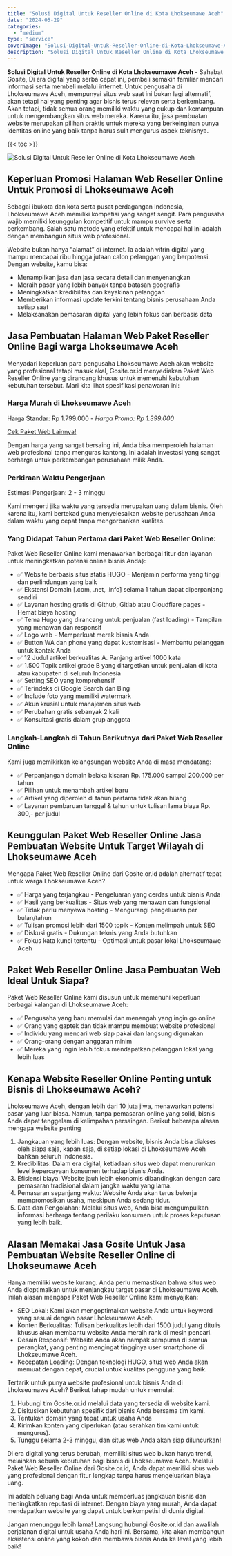 ```yaml
---
title: "Solusi Digital Untuk Reseller Online di Kota Lhokseumawe Aceh"
date: "2024-05-29"
categories: 
  - "medium"
type: "service"
coverImage: "Solusi-Digital-Untuk-Reseller-Online-di-Kota-Lhokseumawe-Aceh.png"
description: "Solusi Digital Untuk Reseller Online di Kota Lhokseumawe Aceh. Jangan menunggu lebih lama! Langsung hubungi Gosite.or.id dan awalilah perjalanan digital untu..."
---
```


**Solusi Digital Untuk Reseller Online di Kota Lhokseumawe Aceh** - Sahabat Gosite, Di era digital yang serba cepat ini, pembeli semakin familiar mencari informasi serta membeli melalui internet. Untuk pengusaha di Lhokseumawe Aceh, mempunyai situs web saat ini bukan lagi alternatif, akan tetapi hal yang penting agar bisnis terus relevan serta berkembang. Akan tetapi, tidak semua orang memiliki waktu yang cukup dan kemampuan untuk mengembangkan situs web mereka. Karena itu, jasa pembuatan website merupakan pilihan praktis untuk mereka yang berkeinginan punya identitas online yang baik tanpa harus sulit mengurus aspek teknisnya.

{{< toc >}}

![Solusi Digital Untuk Reseller Online di Kota Lhokseumawe Aceh](/images/medium/Solusi-Digital-Untuk-Reseller-Online-di-Kota-Lhokseumawe-Aceh.png)

## Keperluan Promosi Halaman Web Reseller Online Untuk Promosi di Lhokseumawe Aceh

Sebagai ibukota dan kota serta pusat perdagangan Indonesia, Lhokseumawe Aceh memiliki kompetisi yang sangat sengit. Para pengusaha wajib memiliki keunggulan kompetitif untuk mampu survive serta berkembang. Salah satu metode yang efektif untuk mencapai hal ini adalah dengan membangun situs web profesional.

Website bukan hanya “alamat” di internet. Ia adalah vitrin digital yang mampu mencapai ribu hingga jutaan calon pelanggan yang berpotensi. Dengan website, kamu bisa:

- Menampilkan jasa dan jasa secara detail dan menyenangkan
- Meraih pasar yang lebih banyak tanpa batasan geografis
- Meningkatkan kredibilitas dan keyakinan pelanggan
- Memberikan informasi update terkini tentang bisnis perusahaan Anda setiap saat
- Melaksanakan pemasaran digital yang lebih fokus dan berbasis data

## Jasa Pembuatan Halaman Web Paket Reseller Online Bagi warga Lhokseumawe Aceh

Menyadari keperluan para pengusaha Lhokseumawe Aceh akan website yang profesional tetapi masuk akal, Gosite.or.id menyediakan Paket Web Reseller Online yang dirancang khusus untuk memenuhi kebutuhan kebutuhan tersebut. Mari kita lihat spesifikasi penawaran ini:

### Harga Murah di Lhokseumawe Aceh

<a class="cta-button">Harga Standar: Rp 1.799.000 - <em>Harga Promo: Rp 1.399.000</em></a>

<a href="/jasa-web/" class="cta-button">Cek Paket Web Lainnya!</a>

Dengan harga yang sangat bersaing ini, Anda bisa memperoleh halaman web profesional tanpa menguras kantong. Ini adalah investasi yang sangat berharga untuk perkembangan perusahaan milik Anda.

### Perkiraan Waktu Pengerjaan

Estimasi Pengerjaan: 2 - 3 minggu

Kami mengerti jika waktu yang tersedia merupakan uang dalam bisnis. Oleh karena itu, kami bertekad guna menyelesaikan website perusahaan Anda dalam waktu yang cepat tanpa mengorbankan kualitas.

### Yang Didapat Tahun Pertama dari Paket Web Reseller Online:

Paket Web Reseller Online kami menawarkan berbagai fitur dan layanan untuk meningkatkan potensi online bisnis Anda}:

- ✅ Website berbasis situs statis HUGO - Menjamin performa yang tinggi dan perlindungan yang baik
- ✅ Ekstensi Domain \[.com, .net, .info\] selama 1 tahun dapat diperpanjang sendiri
- ✅ Layanan hosting gratis di Github, Gitlab atau Cloudflare pages - Hemat biaya hosting
- ✅ Tema Hugo yang dirancang untuk penjualan (fast loading) - Tampilan yang menawan dan responsif
- ✅ Logo web - Memperkuat merek bisnis Anda
- ✅ Button WA dan phone yang dapat kustomisasi - Membantu pelanggan untuk kontak Anda
- ✅ 12 Judul artikel berkualitas A. Panjang artikel 1000 kata
- ✅ 1.500 Topik artikel grade B yang ditargetkan untuk penjualan di kota atau kabupaten di seluruh Indonesia
- ✅ Setting SEO yang komprehensif
- ✅ Terindeks di Google Search dan Bing
- ✅ Include foto yang memiliki watermark
- ✅ Akun krusial untuk manajemen situs web
- ✅ Perubahan gratis sebanyak 2 kali
- ✅ Konsultasi gratis dalam grup anggota

### Langkah-Langkah di Tahun Berikutnya dari Paket Web Reseller Online

Kami juga memikirkan kelangsungan website Anda di masa mendatang:

- ✅ Perpanjangan domain belaka kisaran Rp. 175.000 sampai 200.000 per tahun
- ✅ Pilihan untuk menambah artikel baru
- ✅ Artikel yang diperoleh di tahun pertama tidak akan hilang
- ✅ Layanan pembaruan tanggal & tahun untuk tulisan lama biaya Rp. 300,- per judul

## Keunggulan Paket Web Reseller Online Jasa Pembuatan Website Untuk Target Wilayah di Lhokseumawe Aceh

Mengapa Paket Web Reseller Online dari Gosite.or.id adalah alternatif tepat untuk warga Lhokseumawe Aceh?

- ✅ Harga yang terjangkau - Pengeluaran yang cerdas untuk bisnis Anda
- ✅ Hasil yang berkualitas - Situs web yang menawan dan fungsional
- ✅ Tidak perlu menyewa hosting - Mengurangi pengeluaran per bulan/tahun
- ✅ Tulisan promosi lebih dari 1500 topik - Konten melimpah untuk SEO
- ✅ Diskusi gratis - Dukungan teknis yang Anda butuhkan
- ✅ Fokus kata kunci tertentu - Optimasi untuk pasar lokal Lhokseumawe Aceh

## Paket Web Reseller Online Jasa Pembuatan Web Ideal Untuk Siapa?

Paket Web Reseller Online kami disusun untuk memenuhi keperluan berbagai kalangan di Lhokseumawe Aceh:

- ✅ Pengusaha yang baru memulai dan menengah yang ingin go online
- ✅ Orang yang gaptek dan tidak mampu membuat website profesional
- ✅ Individu yang mencari web siap pakai dan langsung digunakan
- ✅ Orang-orang dengan anggaran minim
- ✅ Mereka yang ingin lebih fokus mendapatkan pelanggan lokal yang lebih luas

## Kenapa Website Reseller Online Penting untuk Bisnis di Lhokseumawe Aceh?

Lhokseumawe Aceh, dengan lebih dari 10 juta jiwa, menawarkan potensi pasar yang luar biasa. Namun, tanpa pemasaran online yang solid, bisnis Anda dapat tenggelam di kelimpahan persaingan. Berikut beberapa alasan mengapa website penting

1. Jangkauan yang lebih luas: Dengan website, bisnis Anda bisa diakses oleh siapa saja, kapan saja, di setiap lokasi di Lhokseumawe Aceh bahkan seluruh Indonesia.
2. Kredibilitas: Dalam era digital, ketiadaan situs web dapat menurunkan level kepercayaan konsumen terhadap bisnis Anda.
3. Efisiensi biaya: Website jauh lebih ekonomis dibandingkan dengan cara pemasaran tradisional dalam jangka waktu yang lama.
4. Pemasaran sepanjang waktu: Website Anda akan terus bekerja mempromosikan usaha, meskipun Anda sedang tidur.
5. Data dan Pengolahan: Melalui situs web, Anda bisa mengumpulkan informasi berharga tentang perilaku konsumen untuk proses keputusan yang lebih baik.

## Alasan Memakai Jasa Gosite Untuk Jasa Pembuatan Website Reseller Online di Lhokseumawe Aceh

Hanya memiliki website kurang. Anda perlu memastikan bahwa situs web Anda dioptimalkan untuk menjangkau target pasar di Lhokseumawe Aceh. Inilah alasan mengapa Paket Web Reseller Online kami menyajikan:

- SEO Lokal: Kami akan mengoptimalkan website Anda untuk keyword yang sesuai dengan pasar Lhokseumawe Aceh.
- Konten Berkualitas: Tulisan berkualitas lebih dari 1500 judul yang ditulis khusus akan membantu website Anda meraih rank di mesin pencari.
- Desain Responsif: Website Anda akan nampak sempurna di semua perangkat, yang penting mengingat tingginya user smartphone di Lhokseumawe Aceh.
- Kecepatan Loading: Dengan teknologi HUGO, situs web Anda akan memuat dengan cepat, crucial untuk kualitas pengguna yang baik.

Tertarik untuk punya website profesional untuk bisnis Anda di Lhokseumawe Aceh? Berikut tahap mudah untuk memulai:

1. Hubungi tim Gosite.or.id melalui data yang tersedia di website kami.
2. Diskusikan kebutuhan spesifik dari bisnis Anda bersama tim kami.
3. Tentukan domain yang tepat untuk usaha Anda
4. Kirimkan konten yang diperlukan (atau serahkan tim kami untuk mengurus).
5. Tunggu selama 2-3 minggu, dan situs web Anda akan siap diluncurkan!

Di era digital yang terus berubah, memiliki situs web bukan hanya trend, melainkan sebuah kebutuhan bagi bisnis di Lhokseumawe Aceh. Melalui Paket Web Reseller Online dari Gosite.or.id, Anda dapat memiliki situs web yang profesional dengan fitur lengkap tanpa harus mengeluarkan biaya uang.

Ini adalah peluang bagi Anda untuk memperluas jangkauan bisnis dan meningkatkan reputasi di internet. Dengan biaya yang murah, Anda dapat mendapatkan website yang dapat untuk berkompetisi di dunia digital.

Jangan menunggu lebih lama! Langsung hubungi Gosite.or.id dan awalilah perjalanan digital untuk usaha Anda hari ini. Bersama, kita akan membangun eksistensi online yang kokoh dan membawa bisnis Anda ke level yang lebih baik!